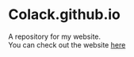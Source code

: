 # Colack.github.io

A repository for my website.    
You can check out the website [here](https://colack.github.io/)
